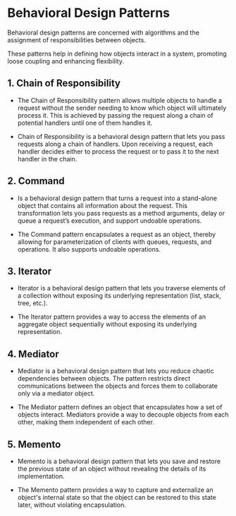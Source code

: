 # Behavioral Design Patterns 

Behavioral design patterns are concerned with algorithms and the assignment of responsibilities between objects.

These patterns help in defining how objects interact in a system, promoting loose coupling and enhancing flexibility.

## 1. Chain of Responsibility

- The Chain of Responsibility pattern allows multiple objects to handle a request without the sender needing to know which object will ultimately process it. This is achieved by passing the request along a chain of potential handlers until one of them handles it.
  
- Chain of Responsibility is a behavioral design pattern that lets you pass requests along a chain of handlers. Upon receiving a request, each handler decides either to process the request or to pass it to the next handler in the chain.

## 2. Command

- Is a behavioral design pattern that turns a request into a stand-alone object that contains all information about the request. This transformation lets you pass requests as a method arguments, delay or queue a request’s execution, and support undoable operations.

- The Command pattern encapsulates a request as an object, thereby allowing for parameterization of clients with queues, requests, and operations. It also supports undoable operations.

## 3. Iterator

- Iterator is a behavioral design pattern that lets you traverse elements of a collection without exposing its underlying representation (list, stack, tree, etc.).

- The Iterator pattern provides a way to access the elements of an aggregate object sequentially without exposing its underlying representation.

## 4. Mediator

- Mediator is a behavioral design pattern that lets you reduce chaotic dependencies between objects. The pattern restricts direct communications between the objects and forces them to collaborate only via a mediator object.

- The Mediator pattern defines an object that encapsulates how a set of objects interact. Mediators provide a way to decouple objects from each other, making them independent of each other.

## 5. Memento

- Memento is a behavioral design pattern that lets you save and restore the previous state of an object without revealing the details of its implementation.

- The Memento pattern provides a way to capture and externalize an object's internal state so that the object can be restored to this state later, without violating encapsulation.